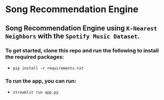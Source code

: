 # Song Recommendation Engine
## Song Recommendation Engine using ```K-Nearest Neighbors``` with the ```Spotify Music Dataset```.

### To get started, clone this repo and run the following to install the required packages:
* ```pip install -r requirements.txt```

### To run the app, you can run:

* ```streamlit run app.py```
